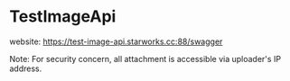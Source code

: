 # TestImageApi

website: https://test-image-api.starworks.cc:88/swagger

Note: For security concern, all attachment is accessible via uploader's IP address.
